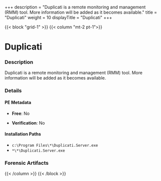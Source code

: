 +++
description = "Duplicati is a remote monitoring and management (RMM) tool. More information will be added as it becomes available."
title = "Duplicati"
weight = 10
displayTitle = "Duplicati"
+++


{{< block "grid-1" >}}
{{< column "mt-2 pt-1">}}

# Duplicati


### Description

Duplicati is a remote monitoring and management (RMM) tool. More information will be added as it becomes available.




### Details


#### PE Metadata


- **Free**: No

- **Verification**: No




#### Installation Paths
- `c:\Program Files\*\Duplicati.Server.exe`
- `*\*\Duplicati.Server.exe`

### Forensic Artifacts










{{< /column >}}
{{< /block >}}
